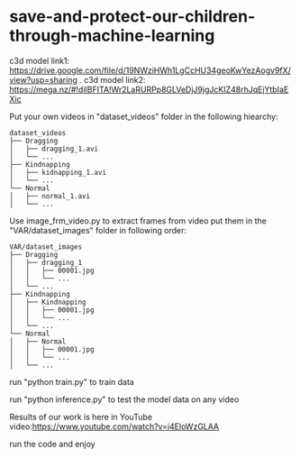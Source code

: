 # save-and-protect-our-children-through-machine-learning

c3d model link1: 
https://drive.google.com/file/d/19NWziHWh1LgCcHU34geoKwYezAogv9fX/view?usp=sharing     .
c3d model link2:
https://mega.nz/#!diIBFITA!Wr2LaRURPp8GLVeDjJ9jgJcKIZ48rhJqEjYtbIaEXic

Put your own videos in "dataset_videos" folder in the following hiearchy:
  ```
  dataset_videos
  ├── Dragging
  │   ├── dragging_1.avi
  │   └── ...
  ├── Kindnapping
  │   ├── kidnapping_1.avi
  │   └── ...
  └── Normal
  │   ├── normal_1.avi
  │   └── ...
  ```
Use image_frm_video.py to extract frames from video put them in the "VAR/dataset_images" folder in following order:
  ```
  VAR/dataset_images
  ├── Dragging
  │   ├── dragging_1
  │   │   ├── 00001.jpg
  │   │   └── ...
  │   └── ...
  ├── Kindnapping
  │   ├── Kindnapping
  │   │   ├── 00001.jpg
  │   │   └── ...
  │   └── ...
  └── Normal
  │   ├── Normal
  │   │   ├── 00001.jpg
  │   │   └── ...
  │   └── ...
  ```
  
  run "python train.py" to train data
  
  
  run "python inference.py" to test the model data on any video
  
  Results of our work is here in YouTube video:https://www.youtube.com/watch?v=i4EloWzGLAA
  
  run the code and enjoy
  
